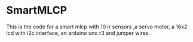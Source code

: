 # SmartMLCP
This is the code for a smart mlcp with 10 ir sensors ,a servo motor, a 16x2 lcd with i2c interface, an arduino uno r3 and jumper wires.
